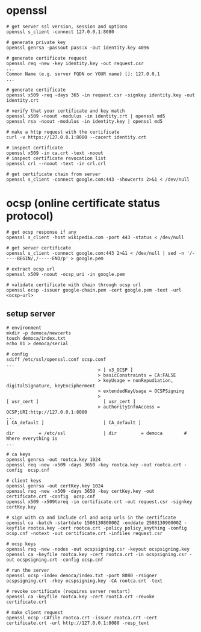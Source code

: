 # openssl

    # get server ssl version, session and options
    openssl s_client -connect 127.0.0.1:8080

    # generate private key
    openssl genrsa -passout pass:x -out identity.key 4096

    # generate certificate request
    openssl req -new -key identity.key -out request.csr
    ...
    Common Name (e.g. server FQDN or YOUR name) []: 127.0.0.1
    ...

    # generate certificate
    openssl x509 -req -days 365 -in request.csr -signkey identity.key -out identity.crt

    # verify that your certificate and key match
    openssl x509 -noout -modulus -in identity.crt | openssl md5
    openssl rsa -noout -modulus -in identity.key | openssl md5

    # make a http request with the certificate
    curl -v https://127.0.0.1:8080 --cacert identity.crt

    # inspect certificate
    openssl x509 -in ca.crt -text -noout
    # inspect certificate revocation list
    openssl crl --noout -text -in crl.crl

    # get certificate chain from server
    openssl s_client -connect google.com:443 -showcerts 2>&1 < /dev/null

# ocsp (online certificate status protocol)

    # get ocsp response if any
    openssl s_client -host wikipedia.com -port 443 -status < /dev/null

    # get server certificate
    openssl s_client -connect google.com:443 2>&1 < /dev/null | sed -n '/-----BEGIN/,/-----END/p' > google.pem

    # extract ocsp url
    openssl x509 -noout -ocsp_uri -in google.pem

    # validate certificate with chain through ocsp url
    openssl ocsp -issuer google-chain.pem -cert google.pem -text -url <ocsp-url>

## setup server

    # environment
    mkdir -p democa/newcerts
    touch democa/index.txt
    echo 01 > democa/serial

    # config
    sdiff /etc/ssl/openssl.conf ocsp.conf
    ...
                                      > [ v3_OCSP ]
                                      > basicConstraints = CA:FALSE
                                      > keyUsage = nonRepudiation, digitalSignature, keyEncipherment
                                      > extendedKeyUsage = OCSPSigning
                                      >
    [ usr_cert ]                        [ usr_cert ]
                                      > authorityInfoAccess = OCSP;URI:http://127.0.0.1:8080
    ...
    [ CA_default ]                      [ CA_default ]

    dir         = /etc/ssl              | dir         = democa        # Where everything is
    ...

    # ca keys
    openssl genrsa -out rootca.key 1024
    openssl req -new -x509 -days 3650 -key rootca.key -out rootca.crt -config  ocsp.cnf

    # client keys
    openssl genrsa -out certKey.key 1024
    openssl req -new -x509 -days 3650 -key certKey.key -out certificate.crt -config  ocsp.cnf
    openssl x509 -x509toreq -in certificate.crt -out request.csr -signkey certKey.key

    # sign with ca and include crl and ocsp urls in the certificate
    openssl ca -batch -startdate 150813080000Z -enddate 250813090000Z -keyfile rootca.key -cert rootca.crt -policy policy_anything -config ocsp.cnf -notext -out certificate.crt -infiles request.csr

    # ocsp keys
    openssl req -new -nodes -out ocspsigning.csr -keyout ocspsigning.key
    openssl ca -keyfile rootca.key -cert rootca.crt -in ocspsigning.csr -out ocspsigning.crt -config ocsp.cnf

    # run the server
    openssl ocsp -index democa/index.txt -port 8080 -rsigner ocspsigning.crt -rkey ocspsigning.key -CA rootca.crt -text

    # revoke certificate (requires server restart)
    openssl ca -keyfile rootca.key -cert rootCA.crt -revoke certificate.crt

    # make client request
    openssl ocsp -CAfile rootca.crt -issuer rootca.crt -cert certificate.crt -url http://127.0.0.1:8080 -resp_text
